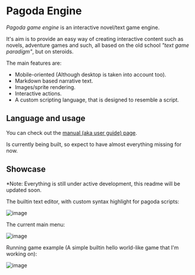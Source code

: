 # Pagoda Engine

_Pagoda game engine_ is an interactive novel/text game engine.

It's aim is to provide an easy way of creating interactive
content such as novels, adventure games and such, all based
on the old school _"text game paradigm"_, but on steroids.

The main features are:

- Mobile-oriented (Although desktop is taken into account too).
- Markdown based narrative text.
- Images/sprite rendering.
- Interactive actions.
- A custom scripting language, that is designed to resemble a script.

## Language and usage

You can check out the [manual (aka user guide) page](https://sigmasoldi3r.github.io/pagoda/#/manual).

Is currently being built, so expect to have almost everything
missing for now.

## Showcase

\*Note: Everything is still under active development, this readme will be updated soon.

The builtin text editor, with custom syntax highlight for pagoda scripts:

![image](https://user-images.githubusercontent.com/13834659/165315375-824aee2d-178d-4382-b417-2f13d4bf3a62.png)

The current main menu:

![image](https://user-images.githubusercontent.com/13834659/165315633-6addbba3-2d33-4711-96b6-69d1850fb28b.png)

Running game example (A simple builtin hello world-like game that I'm working on):

![image](https://user-images.githubusercontent.com/13834659/165315883-03d43225-f083-4b22-b3d3-ace750443608.png)
